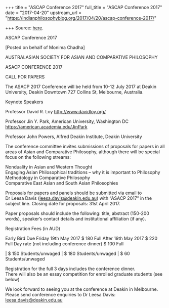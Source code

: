 +++
title = "ASCAP Conference 2017"
full_title = "ASCAP Conference 2017"
date = "2017-04-20"
upstream_url = "https://indianphilosophyblog.org/2017/04/20/ascap-conference-2017/"

+++
Source: [here](https://indianphilosophyblog.org/2017/04/20/ascap-conference-2017/).

ASCAP Conference 2017

\[Posted on behalf of Monima Chadha\]

AUSTRALASIAN SOCIETY FOR ASIAN AND COMPARATIVE PHILOSOPHY

ASACP CONFERENCE 2017

CALL FOR PAPERS

The ASACP 2017 Conference will be held from 10-12 July 2017 at Deakin
University, Deakin Downtown 727 Collins St, Melbourne, Australia.

Keynote Speakers

Professor David R. Loy http://www.davidloy.org/

Professor Jin Y. Park, American University, Washington DC
https://american.academia.edu/JinPark

Professor John Powers, Alfred Deakin Institute, Deakin University

The conference committee invites submissions of proposals for papers in
all areas of Asian and Comparative Philosophy, although there will be
special focus on the following streams:

Nonduality in Asian and Western Thought  
Engaging Asian Philosophical traditions – why it is important to
Philosophy Methodology in Comparative Philosophy  
Comparative East Asian and South Asian Philosophies

Proposals for papers and panels should be submitted via email to  
Dr Leesa Davis (leesa.davis@deakin.edu.au) with “ASACP 2017” in the
subject line. Closing date for proposals: 31st April 2017.

Paper proposals should include the following: title, abstract (150-200
words), speaker’s contact details and institutional affiliation (if
any).

Registration Fees (in AUD)

Early Bird Due Friday 19th May 2017 $ 180 Full After 19th May 2017 $ 220
Full Day rate (not including conference dinner) $ 100 Full

\| $ 150 Students/unwaged \| $ 180 Students/unwaged \| $ 60
Students/unwaged

Registration for the full 3 days includes the conference dinner.  
There will also be an essay competition for enrolled graduate students
(see below)

We look forward to seeing you at the conference at Deakin in Melbourne.
Please send conference enquiries to Dr Leesa Davis:
leesa.davis@deakin.edu.au
